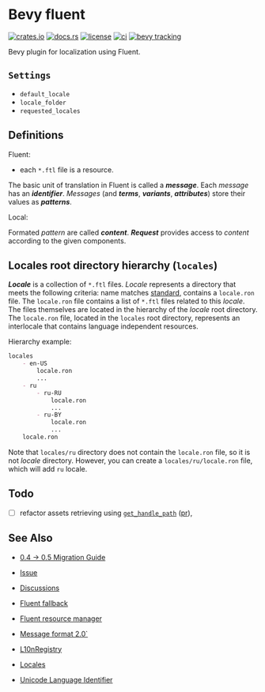 # Bevy fluent

[![crates.io](https://img.shields.io/crates/v/bevy_fluent.svg)](https://crates.io/crates/bevy_fluent)
[![docs.rs](https://docs.rs/bevy_fluent/badge.svg)](https://docs.rs/bevy_fluent)
[![license](https://img.shields.io/crates/l/bevy_fluent)](#license)
[![ci](https://github.com/kgv/bevy_fluent/workflows/ci/badge.svg)](https://github.com/kgv/bevy_fluent/actions)
[![bevy tracking](https://img.shields.io/badge/bevy%20tracking-main-lightblue)](https://github.com/bevyengine/bevy/blob/master/docs/plugins_guidelines.md#master-branch-tracking)

Bevy plugin for localization using Fluent.

## `Settings`

- `default_locale`
- `locale_folder`
- `requested_locales`

## Definitions

Fluent:

- each `*.ftl` file is a resource.

The basic unit of translation in Fluent is called a ***message***. Each
*message* has an ***identifier***. *Messages* (and ***terms***, ***variants***,
***attributes***) store their values as ***patterns***.

Local:

Formated *pattern* are called ***content***. ***Request*** provides access to
*content* according to the given components.

## Locales root directory hierarchy (`locales`)

***Locale*** is a collection of `*.ftl` files. *Locale* represents a directory
that meets the following criteria: name matches
[standard][unicode_language_identifier], contains a `locale.ron` file. The
`locale.ron` file contains a list of `*.ftl` files related to this *locale*. The
files themselves are located in the hierarchy of the *locale* root directory.
The `locale.ron` file, located in the `locales` root directory, represents an
interlocale that contains language independent resources.

Hierarchy example:

```md
locales
    - en-US
        locale.ron
        ...
    - ru
        - ru-RU
            locale.ron
            ...
        - ru-BY
            locale.ron
            ...
    locale.ron
```

Note that `locales/ru` directory does not contain the `locale.ron` file, so it
is not *locale* directory. However, you can create a `locales/ru/locale.ron`
file, which will add `ru` locale.

## Todo

- [ ] refactor assets retrieving using
  [`get_handle_path`](https://docs.rs/bevy/0.4.0/bevy/asset/struct.AssetServer.html#method.get_handle_path)
  ([pr](https://github.com/bevyengine/bevy/pull/1290)),

## See Also

- [0.4 -> 0.5 Migration Guide](https://github.com/bevyengine/bevy/issues/1601)

- [Issue](https://github.com/bevyengine/bevy/issues/461)
- [Discussions](https://github.com/bevyengine/bevy/discussions/1345)

- [Fluent fallback](https://crates.io/crates/fluent_fallback)
- [Fluent resource manager](https://crates.io/crates/fluent_resmgr)
- [Message format 2.0`](https://github.com/zbraniecki/message-format-2.0-rs)
- [L10nRegistry](https://github.com/zbraniecki/l10nregistry-rs)

- [Locales](https://github.com/unicode-org/cldr-json/blob/master/cldr-json/cldr-core/availableLocales.json)
- [Unicode Language Identifier][unicode_language_identifier]

[unicode_language_identifier]: http://unicode.org/reports/tr35/#Unicode_language_identifier
